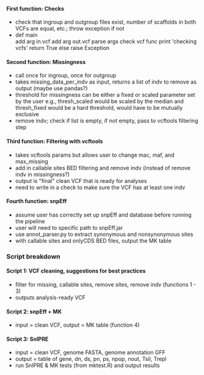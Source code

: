 #### First function: Checks  
- check that ingroup and outgroup files exist, number of scaffolds in both VCFs are equal, etc.; throw exception if not  
- def main  
      add arg in.vcf
      add arg out.vcf
      parse args
      check vcf func
        print 'checking vcfs'
        return True
      else
        raise Exception  

#### Second function: Missingness  
- call once for ingroup, once for outgroup
- takes missing_data_per_indv as input, returns a list of indv to remove as output (maybe use pandas?) 
- threshold for missingness can be either a fixed or scaled parameter set by the user  e.g., thresh_scaled would be scaled by the median and thresh_fixed would be a hard threshold, would have to be mutually exclusive  
- remove indv; check if list is empty, if not empty, pass to vcftools filtering step  

#### Third function: Filtering with vcftools  
- takes vcftools params but allows user to change mac, maf, and max_missing  
- add in callable sites BED filtering and remove indv (instead of remove indv in missingness?) 
- output is "final" clean VCF that is ready for analyses
- need to write in a check to make sure the VCF has at least one indv  

#### Fourth function: snpEff  
- assume user has correctly set up snpEff and database before running the pipeline  
- user will need to specific path to snpEff.jar 
- use annot_parser.py to extract synonymous and nonsynonymous sites 
- with callable sites and onlyCDS BED files, output the MK table  

### Script breakdown  
#### Script 1: VCF cleaning, suggestions for best practices  
- filter for missing, callable sites, remove sites, remove indv (functions 1 - 3)
- outputs analysis-ready VCF  

#### Script 2: snpEff + MK  
- input = clean VCF, output = MK table (function 4)  

#### Script 3: SnIPRE  
- input = clean VCF, genome FASTA, genome annotation GFF  
- output = table of gene, dn, ds, pn, ps, npop, nout, Tsil, Trepl
- run SnIPRE & MK tests (from mktest.R) and output results
